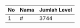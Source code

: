 | No | Nama            | Jumlah Level |
|----|-----------------|--------------|
| 1  | #    |    3744        |
